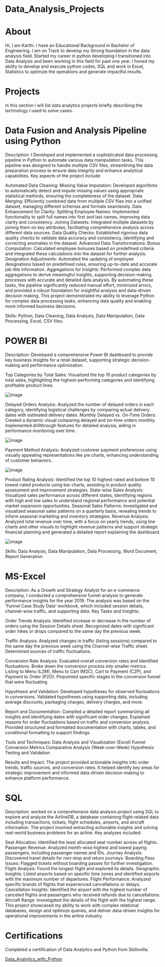 # Data_Analysis_Projects
# About
Hi, I am Karthi. I have an Educational Background in Bachelor of Engineering. I am on Track to develop my Strong foundation in the data analysis field. Started my career in python developing I transitioned into Data Analysis and been working in this field for past one year. I honed my ability to develop and execute python codes, SQL and work in Excel, Statistics to optimize the operations and generate impactful results.

# Projects
In this section I will list data analytics projects briefly describing the technology I used to solve cases.
# Data Fusion and Analysis Pipeline using Python
Description:
I Developed and implemented a sophisticated data processing pipeline in Python to automate various data manipulation tasks. This pipeline was designed to handle multiple CSV files, streamlining the data preparation process to ensure data integrity and enhance analytical capabilities. Key aspects of the project include:

Automated Data Cleaning:
Missing Value Imputation: Developed algorithms to automatically detect and impute missing values using appropriate statistical methods, ensuring the completeness of the dataset.
Data Merging: Efficiently combined data from multiple CSV files into a unified dataset, managing different schemas and formats seamlessly.
Data Enhancement for Clarity:
Splitting Employee Names: Implemented functionality to split full names into first and last names, improving data clarity and consistency.
Joining Datasets: Integrated multiple datasets by joining them on key attributes, facilitating comprehensive analysis across different data sources.
Data Quality Checks: Established rigorous data quality checks to validate data accuracy and consistency, identifying and correcting anomalies in the dataset.
Advanced Data Transformations:
Bonus Computation: Calculated employee bonuses based on predefined criteria and integrated these calculations into the dataset for further analysis.
Designation Adjustments: Automated the updating of employee designations based on predefined rules, ensuring up-to-date and accurate job title information.
Aggregations for Insights: Performed complex data aggregations to derive meaningful insights, supporting decision-making processes with accurate and detailed data analysis.
By automating these tasks, the pipeline significantly reduced manual effort, minimized errors, and provided a robust foundation for insightful analysis and data-driven decision making. This project demonstrated my ability to leverage Python for complex data processing tasks, enhancing data quality and enabling more informed business decisions.

Skills:
Python, Data Cleaning, Data Analysis, Data Manipulation, Data Processing, Excel, CSV files.

# POWER BI
Description:
Developed a comprehensive Power BI dashboard to provide key business insights for a retail dataset, supporting strategic decision-making and performance optimization.

Top Categories by Total Sales: Visualized the top 10 product categories by total sales, highlighting the highest-performing categories and identifying profitable product lines.

![image](https://github.com/user-attachments/assets/929b92d4-a570-4764-84e8-424e664210e7)

Delayed Orders Analysis: Analyzed the number of delayed orders in each category, identifying logistical challenges by comparing actual delivery dates with estimated delivery dates.
Monthly Delayed vs. On-Time Orders: Created a dynamic visual comparing delayed and on-time orders monthly. Implemented drillthrough features for detailed analysis, aiding in performance monitoring over time.

![image](https://github.com/user-attachments/assets/bfe800e0-9996-4760-945c-c9f3842fade3)

Payment Method Analysis: Analyzed customer payment preferences using visually appealing representations like pie charts, enhancing understanding of customer behaviors.

![image](https://github.com/user-attachments/assets/f4d4960a-5a48-4eba-8fdc-815852eeb9b4)

Product Rating Analysis: Identified the top 10 highest-rated and bottom 10 lowest-rated products using bar charts, assisting in product quality assessment and improvement strategies.
State-wise Sales Analysis: Visualized sales performance across different states, identifying regions with high and low sales to understand regional performance and potential market expansion opportunities.
Seasonal Sales Patterns: Investigated and visualized seasonal sales patterns on a quarterly basis, revealing trends to inform seasonal marketing and inventory strategies.
Revenue Analysis: Analyzed total revenue over time, with a focus on yearly trends, using line charts and other visuals to highlight revenue patterns and support strategic financial planning and generated a detailed report explaining the dashboard.

![image](https://github.com/user-attachments/assets/36576193-737c-40c2-a01d-8f3583e5b4a1)

Skills:
Data Analysis, Data Manipulation, Data Processing, Word Document, Report Generation

# MS-Excel
Description:
As a Growth and Strategy Analyst for an e-commerce company, I conducted a comprehensive funnel analysis to generate performance insights for the year 2019. The analysis was based on the 'Funnel Case Study Data' workbook, which included session details, channel-wise traffic, and supporting data.
Key Tasks and Insights:

Order Trends Analysis:
Identified increase or decrease in the number of orders using the Session Details sheet.
Recognized dates with significant order hikes or drops compared to the same day the previous week.

Traffic Analysis:
Analyzed changes in traffic (listing sessions) compared to the same day the previous week using the Channel-wise Traffic sheet.
Determined sources of traffic fluctuations.

Conversion Rate Analysis:
Evaluated overall conversion rates and identified fluctuations.
Broke down the conversion process into smaller metrics: Listing to Menu (L2M), Menu to Cart (M2C), Cart to Payment (C2P), and Payment to Order (P2O).
Pinpointed specific stages in the conversion funnel that were fluctuating.

Hypothesis and Validation:
Developed hypotheses for observed fluctuations in conversions.
Validated hypotheses using supporting data, including average discounts, packaging charges, delivery charges, and more.

Report and Documentation:
Compiled a detailed report summarizing all insights and identifying dates with significant order changes.
Explained reasons for order fluctuations based on traffic and conversion analysis.
Provided structured and formatted documentation with charts, tables, and conditional formatting to support findings.

Tools and Techniques:
Data Analysis and Visualization (Excel)
Funnel Conversion Metrics
Comparative Analysis (Week-over-Week)
Hypothesis Testing and Validation

Results and Impact:
The project provided actionable insights into order trends, traffic sources, and conversion rates. It helped identify key areas for strategic improvement and informed data-driven decision-making to enhance platform performance.


# SQL

Description:
worked on a comprehensive data analysis project using SQL to explore and analyze the AirlineDB, a database containing flight-related data including transactions, tickets, flight schedules, airports, and aircraft information. The project involved extracting actionable insights and solving real-world business problems for an airline. Key analyses included:

Seat Allocation: Identified the least allocated seat number across all flights.
Passenger Revenue: Analyzed month-wise highest and lowest paying passengers, including passenger names and IDs.
Journey Analysis: Discovered travel details for non-stop and return journeys.
Boarding Pass Issues: Flagged tickets without boarding passes for further investigation.
Flight Analysis: Found the longest flight and explored its details.
Geographic Insights: Listed airports based on specific time zones and identified airports with the maximum number of departures.
Flight Performance: Analyzed specific brands of flights that experienced cancellations or delays.
Cancellation Insights: Identified the airport with the highest number of canceled flights and passengers who received refunds due to cancellations.
Aircraft Range: Investigated the details of the flight with the highest range.
This project showcased my ability to work with complex relational databases, design and optimize queries, and deliver data-driven insights for operational improvements in the airline industry.


# Certifications
Completed a certification of Data Analytics and Python from Skillovilla.

[Data_Analytics_with_Python](https://drive.google.com/file/d/1c1Q6M6PgbF8vSpG6QI8gm4R-HJ3KYLyL/view)
